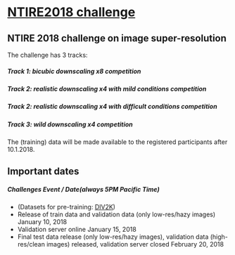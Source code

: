 # [NTIRE2018 challenge](http://www.vision.ee.ethz.ch/en/ntire18/)
## NTIRE 2018 challenge on image super-resolution

The challenge has 3 tracks:
##### Track 1: bicubic downscaling x8 competition
##### Track 2: realistic downscaling x4 with mild conditions competition
##### Track 2: realistic downscaling x4 with difficult conditions competition
##### Track 3: wild downscaling x4 competition
The (training) data will be made available to the registered participants after 10.1.2018.      

## Important dates
##### Challenges Event / Date(always 5PM Pacific Time)
+ (Datasets for pre-training: [DIV2K](https://data.vision.ee.ethz.ch/cvl/DIV2K/))
+ Release of train data and validation data (only low-res/hazy images)	January 10, 2018     
+ Validation server online	January 15, 2018    
+ Final test data release (only low-res/hazy images), validation data (high-res/clean images) released, validation server closed	February 20, 2018     
